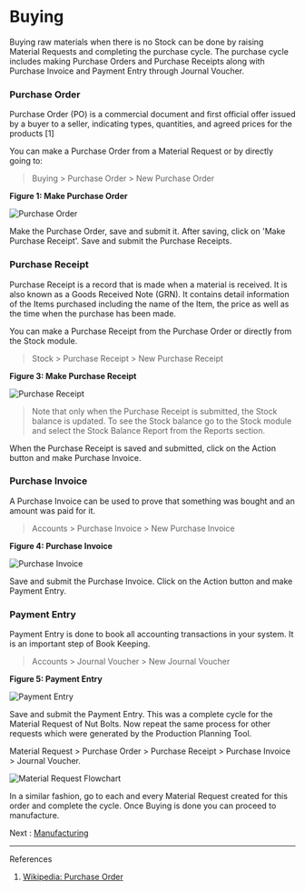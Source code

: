 # Buying

<p class="lead"> Buying raw materials when there is no Stock can be done by raising Material Requests and completing the purchase cycle. The purchase cycle includes making Purchase Orders and Purchase Receipts along with Purchase Invoice and Payment Entry through Journal Voucher.</p>

### Purchase Order

Purchase Order (PO) is a commercial document and first official offer issued by a buyer to a seller, indicating types, quantities, and agreed prices for the products [1]

You can make a Purchase Order from a Material Request or by directly going to:

> Buying > Purchase Order > New Purchase Order 


__Figure 1: Make Purchase Order__

![Purchase Order](/assets/frappe_io/images/erpnext/e-t-o-purchase-order-childbed.png)

Make the Purchase Order, save and submit it. After saving, click on 'Make Purchase Receipt'. Save and submit the Purchase Receipts. 

### Purchase Receipt

Purchase Receipt is a record that is made when a material is received. It is also known as a Goods Received Note (GRN). It contains detail information of the Items purchased including the name of the Item, the price as well as the time when the purchase has been made.

You can make a Purchase Receipt from the Purchase Order or directly from the Stock module.

> Stock > Purchase Receipt > New Purchase Receipt

__Figure 3: Make Purchase Receipt__

![Purchase Receipt](/assets/frappe_io/images/erpnext/e-t-o-purchase-receipt-childbed.png)

> Note that only when the Purchase Receipt is submitted, the Stock balance is updated. To see the Stock balance go to the Stock module and select the Stock Balance Report from the Reports section.

When the Purchase Receipt is saved and submitted, click on the Action button and make Purchase Invoice.

### Purchase Invoice

A Purchase Invoice can be used to prove that something was bought and an amount was paid for it.

> Accounts > Purchase Invoice > New Purchase Invoice

__Figure 4: Purchase Invoice__

![Purchase Invoice](/assets/frappe_io/images/erpnext/e-t-o-purchase-invoice.png)

Save and submit the Purchase Invoice. Click on the Action button and make Payment Entry.

### Payment Entry

Payment Entry is done to book all accounting transactions in your system. It is an important step of Book Keeping.

> Accounts > Journal Voucher > New Journal Voucher

__Figure 5: Payment Entry__

![Payment Entry](/assets/frappe_io/images/erpnext/e-t-o-payment-entry-childbed.png)

Save and submit the Payment Entry. This was a complete cycle for the Material Request of Nut Bolts. Now repeat the same process for other requests which were generated by the Production Planning Tool.

Material Request > Purchase Order > Purchase Receipt > Purchase Invoice > Journal Voucher. 

![Material Request Flowchart](/assets/frappe_io/images/erpnext/material-request-flowchart-image.png)

In a similar fashion, go to each and every Material Request created for this order and complete the cycle. Once Buying is done you can proceed to manufacture.


Next : [Manufacturing](/apps/erpnext/guide-books/engineer-to-order/stock-entry)


---

References

1. [Wikipedia: Purchase Order](http://en.wikipedia.org/wiki/Purchase_order)